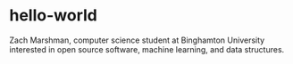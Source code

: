 # hello-world

Zach Marshman, computer science student at Binghamton University interested in open source software, machine learning, and data structures.

